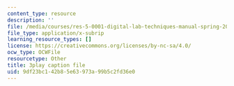 ```yaml
---
content_type: resource
description: ''
file: /media/courses/res-5-0001-digital-lab-techniques-manual-spring-2007/9df23bc142b85e63973a99b5c2fd36e0_3DQj4dibr78.vtt
file_type: application/x-subrip
learning_resource_types: []
license: https://creativecommons.org/licenses/by-nc-sa/4.0/
ocw_type: OCWFile
resourcetype: Other
title: 3play caption file
uid: 9df23bc1-42b8-5e63-973a-99b5c2fd36e0
---
```


